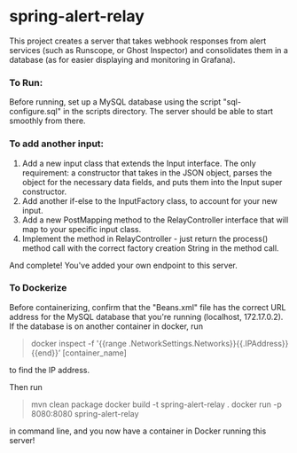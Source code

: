 # spring-alert-relay

This project creates a server that takes webhook responses from alert services (such as Runscope, or Ghost Inspector) and consolidates them in a database (as for easier displaying and monitoring in Grafana).


### To Run:

Before running, set up a MySQL database using the script "sql-configure.sql" in the scripts directory. The server should be able to start smoothly from there.


### To add another input:

1. Add a new input class that extends the Input interface. The only requirement: a constructor that takes in the JSON object, parses the object for the necessary data fields, and puts them into the Input super constructor.
2. Add another if-else to the InputFactory class, to account for your new input.
3. Add a new PostMapping method to the RelayController interface that will map to your specific input class.
4. Implement the method in RelayController - just return the process() method call with the correct factory creation String in the method call.

And complete! You've added your own endpoint to this server. 

### To Dockerize

Before containerizing, confirm that the "Beans.xml" file has the correct URL address for the MySQL database that you're running (localhost, 172.17.0.2). If the database is on another container in docker, run 

> docker inspect -f '{{range .NetworkSettings.Networks}}{{.IPAddress}}{{end}}’ [container_name]

to find the IP address.

Then run

>mvn clean package
>docker build -t spring-alert-relay .
>docker run -p 8080:8080 spring-alert-relay

in command line, and you now have a container in Docker running this server!

